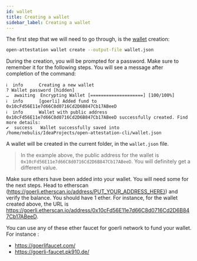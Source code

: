```yaml
---
id: wallet
title: Creating a wallet
sidebar_label: Creating a wallet
---
```


The first step that we will need to go through, is the [wallet](/docs/docs-section/appendix/glossary#wallet) creation:

```bash
open-attestation wallet create --output-file wallet.json
```

During the creation, you will be prompted for a password. Make sure to remember it for the following steps. You will see a message after completion of the command:

```text
ℹ  info      Creating a new wallet
? Wallet password [hidden]
…  awaiting  Encrypting Wallet [====================] [100/100%]
ℹ  info      [goerli] Added fund to 0x10cFd56E11e7d66C8d0716Cd2D6B847Cb17ABeeD
ℹ  info      Wallet with public address 0x10cFd56E11e7d66C8d0716Cd2D6B847Cb17ABeeD successfully created. Find more details:
✔  success   Wallet successfully saved into /home/nebulis/IdeaProjects/open-attestation-cli/wallet.json
```

A wallet will be created in the current folder, in the `wallet.json` file.

> In the example above, the public address for the wallet is `0x10cFd56E11e7d66C8d0716Cd2D6B847Cb17ABeeD`. You will definitely get a different value.

Make sure ethers have been added into your wallet. You will need some for the next steps. Head to etherscan (https://goerli.etherscan.io/address/PUT_YOUR_ADDRESS_HERE}) and verify the balance. You should have 1 ether. For instance, for the wallet created above, the URL is https://goerli.etherscan.io/address/0x10cFd56E11e7d66C8d0716Cd2D6B847Cb17ABeeD.

You can use any of these ether faucet for goerli network to fund your wallet. For instance :

- <https://goerlifaucet.com/>
- <https://goerli-faucet.pk910.de/>
